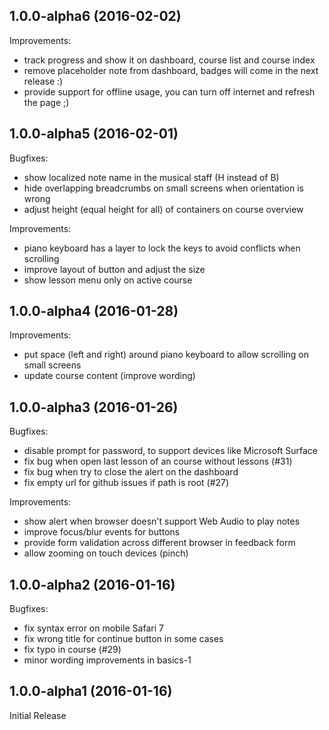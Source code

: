 ## 1.0.0-alpha6 (2016-02-02)

Improvements:

- track progress and show it on dashboard, course list and course index
- remove placeholder note from dashboard, badges will come in the next release :)
- provide support for offline usage, you can turn off internet and refresh the page ;)

## 1.0.0-alpha5 (2016-02-01)

Bugfixes:

- show localized note name in the musical staff (H instead of B)
- hide overlapping breadcrumbs on small screens when orientation is wrong
- adjust height (equal height for all) of containers on course overview

Improvements:

- piano keyboard has a layer to lock the keys to avoid conflicts when scrolling
- improve layout of button and adjust the size
- show lesson menu only on active course

## 1.0.0-alpha4 (2016-01-28)

Improvements:

- put space (left and right) around piano keyboard to allow scrolling on small screens
- update course content (improve wording)

## 1.0.0-alpha3 (2016-01-26)

Bugfixes:

- disable prompt for password, to support devices like Microsoft Surface
- fix bug when open last lesson of an course without lessons (#31)
- fix bug when try to close the alert on the dashboard
- fix empty url for github issues if path is root (#27)

Improvements:

- show alert when browser doesn't support Web Audio to play notes
- improve focus/blur events for buttons
- provide form validation across different browser in feedback form
- allow zooming on touch devices (pinch)

## 1.0.0-alpha2 (2016-01-16)

Bugfixes:

  - fix syntax error on mobile Safari 7
  - fix wrong title for continue button in some cases
  - fix typo in course (#29)
  - minor wording improvements in basics-1

## 1.0.0-alpha1 (2016-01-16)

  Initial Release
